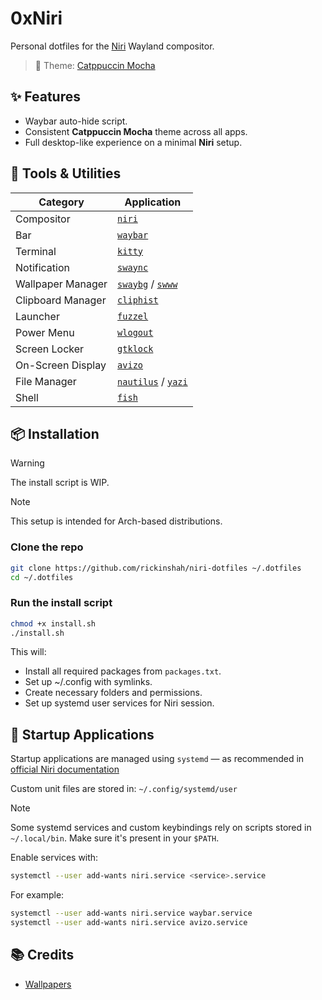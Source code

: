 # 0xNiri

Personal dotfiles for the [Niri](https://github.com/YaLTeR/niri) Wayland compositor.

> 🎨 Theme: [Catppuccin Mocha](https://github.com/catppuccin)

## ✨ Features

- Waybar auto-hide script.
- Consistent **Catppuccin Mocha** theme across all apps.
- Full desktop-like experience on a minimal **Niri** setup.

## 🧰 Tools & Utilities

| Category | Application |
| - | - |
| Compositor | [`niri`](https://github.com/YaLTeR/niri) |
| Bar | [`waybar`](https://github.com/Alexays/Waybar) |
| Terminal | [`kitty`](https://github.com/kovidgoyal/kitty) |
| Notification | [`swaync`](https://github.com/ErikReider/SwayNotificationCenter) |
| Wallpaper Manager | [`swaybg`](https://github.com/swaywm/swaybg) / [`swww`](https://github.com/LGFae/swww) |
| Clipboard Manager | [`cliphist`](https://github.com/sentriz/cliphist) |
| Launcher | [`fuzzel`](https://codeberg.org/dnkl/fuzzel) |
| Power Menu | [`wlogout`](https://github.com/ArtsyMacaw/wlogout) |
| Screen Locker | [`gtklock`](https://github.com/jovanlanik/gtklock) |
| On-Screen Display | [`avizo`](https://github.com/heyjuvi/avizo) |
| File Manager | [`nautilus`](https://gitlab.gnome.org/GNOME/nautilus) / [`yazi`](https://github.com/sxyazi/yazi) |
| Shell | [`fish`](https://github.com/fish-shell/fish-shell) |

## 📦 Installation

> [!WARNING]
> The install script is WIP.

> [!NOTE]
> This setup is intended for Arch-based distributions.

### Clone the repo
```bash
git clone https://github.com/rickinshah/niri-dotfiles ~/.dotfiles
cd ~/.dotfiles
```

### Run the install script
```bash
chmod +x install.sh
./install.sh
```

This will:

- Install all required packages from `packages.txt`.
- Set up ~/.config with symlinks.
- Create necessary folders and permissions.
- Set up systemd user services for Niri session.

## 🔧 Startup Applications

Startup applications are managed using `systemd` — as recommended in [official Niri documentation](https://github.com/YaLTeR/niri/wiki/Example-systemd-Setup)

Custom unit files are stored in: `~/.config/systemd/user`

> [!NOTE]
> Some systemd services and custom keybindings rely on scripts stored in `~/.local/bin`. Make sure it's present in your `$PATH`.

Enable services with:
```bash
systemctl --user add-wants niri.service <service>.service
```

For example:
```bash
systemctl --user add-wants niri.service waybar.service
systemctl --user add-wants niri.service avizo.service
```

## 📚 Credits

- [Wallpapers](https://github.com/orangci/walls-catppuccin-mocha)
